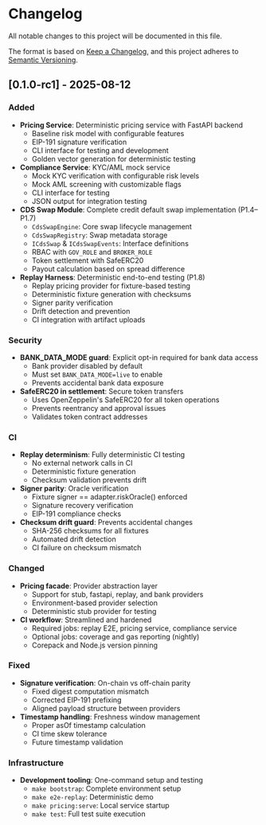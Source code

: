 # Changelog

All notable changes to this project will be documented in this file.

The format is based on [Keep a Changelog](https://keepachangelog.com/en/1.0.0/),
and this project adheres to [Semantic Versioning](https://semver.org/spec/v2.0.0.html).

## [0.1.0-rc1] - 2025-08-12

### Added
- **Pricing Service**: Deterministic pricing service with FastAPI backend
  - Baseline risk model with configurable features
  - EIP-191 signature verification
  - CLI interface for testing and development
  - Golden vector generation for deterministic testing
- **Compliance Service**: KYC/AML mock service
  - Mock KYC verification with configurable risk levels
  - Mock AML screening with customizable flags
  - CLI interface for testing
  - JSON output for integration testing
- **CDS Swap Module**: Complete credit default swap implementation (P1.4–P1.7)
  - `CdsSwapEngine`: Core swap lifecycle management
  - `CdsSwapRegistry`: Swap metadata storage
  - `ICdsSwap` & `ICdsSwapEvents`: Interface definitions
  - RBAC with `GOV_ROLE` and `BROKER_ROLE`
  - Token settlement with SafeERC20
  - Payout calculation based on spread difference
- **Replay Harness**: Deterministic end-to-end testing (P1.8)
  - Replay pricing provider for fixture-based testing
  - Deterministic fixture generation with checksums
  - Signer parity verification
  - Drift detection and prevention
  - CI integration with artifact uploads

### Security
- **BANK_DATA_MODE guard**: Explicit opt-in required for bank data access
  - Bank provider disabled by default
  - Must set `BANK_DATA_MODE=live` to enable
  - Prevents accidental bank data exposure
- **SafeERC20 in settlement**: Secure token transfers
  - Uses OpenZeppelin's SafeERC20 for all token operations
  - Prevents reentrancy and approval issues
  - Validates token contract addresses

### CI
- **Replay determinism**: Fully deterministic CI testing
  - No external network calls in CI
  - Deterministic fixture generation
  - Checksum validation prevents drift
- **Signer parity**: Oracle verification
  - Fixture signer == adapter.riskOracle() enforced
  - Signature recovery verification
  - EIP-191 compliance checks
- **Checksum drift guard**: Prevents accidental changes
  - SHA-256 checksums for all fixtures
  - Automated drift detection
  - CI failure on checksum mismatch

### Changed
- **Pricing facade**: Provider abstraction layer
  - Support for stub, fastapi, replay, and bank providers
  - Environment-based provider selection
  - Deterministic stub provider for testing
- **CI workflow**: Streamlined and hardened
  - Required jobs: replay E2E, pricing service, compliance service
  - Optional jobs: coverage and gas reporting (nightly)
  - Corepack and Node.js version pinning

### Fixed
- **Signature verification**: On-chain vs off-chain parity
  - Fixed digest computation mismatch
  - Corrected EIP-191 prefixing
  - Aligned payload structure between providers
- **Timestamp handling**: Freshness window management
  - Proper asOf timestamp calculation
  - CI time skew tolerance
  - Future timestamp validation

### Infrastructure
- **Development tooling**: One-command setup and testing
  - `make bootstrap`: Complete environment setup
  - `make e2e-replay`: Deterministic demo
  - `make pricing:serve`: Local service startup
  - `make test`: Full test suite execution

